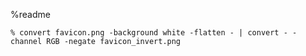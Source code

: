 %readme

    % convert favicon.png -background white -flatten - | convert - -channel RGB -negate favicon_invert.png
